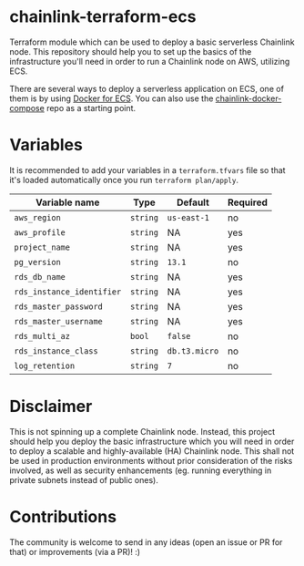 # chainlink-terraform-ecs
Terraform module which can be used to deploy a basic serverless Chainlink node. This repository should help you to set up the basics of the infrastructure you'll need in order to run a Chainlink node on AWS, utilizing ECS. 

There are several ways to deploy a serverless application on ECS, one of them is by using [Docker for ECS](https://docs.docker.com/cloud/ecs-integration/). You can also use the [chainlink-docker-compose](https://github.com/koslib/chainlink-docker-compose) repo as a starting point.


# Variables

It is recommended to add your variables in a `terraform.tfvars` file so that it's loaded automatically once you run `terraform plan/apply`.

| Variable name | Type | Default | Required |
| ----------- | ----------- | ----------- | ----------- |
| `aws_region` | `string` | `us-east-1` | no |
| `aws_profile` | `string` | NA | yes |
| `project_name` | `string` | NA | yes |
| `pg_version` | `string` | `13.1` | no |
| `rds_db_name` | `string` | NA | yes |
| `rds_instance_identifier` | `string` | NA | yes |
| `rds_master_password` | `string` | NA | yes |
| `rds_master_username` | `string` | NA | yes |
| `rds_multi_az` | `bool` | `false` | no |
| `rds_instance_class` | `string` | `db.t3.micro` | no |
| `log_retention` | `string` | `7` | no |

# Disclaimer

This is not spinning up a complete Chainlink node. Instead, this project should help you deploy the basic infrastructure which you will need in order to deploy a scalable and highly-available (HA) Chainlink node. This shall not be used in production environments without prior consideration of the risks involved, as well as security enhancements (eg. running everything in private subnets instead of public ones).

# Contributions

The community is welcome to send in any ideas (open an issue or PR for that) or improvements (via a PR)! :) 
